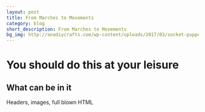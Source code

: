 ```yaml
---
layout: post
title: From Marches to Movements
category: blog
short_description: From Marches to Movements
bg_img: http://anadiycrafts.com/wp-content/uploads/2017/03/socket-puppet.jpg
---
```


You should do this at your leisure
==================================

## What can be in it

Headers, images, full blown HTML
